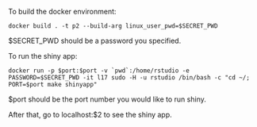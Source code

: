 
To build the docker environment:

    docker build . -t p2 --build-arg linux_user_pwd=$SECRET_PWD

$SECRET_PWD should be a password you specified.

To run the shiny app:

    docker run -p $port:$port -v `pwd`:/home/rstudio -e PASSWORD=$SECRET_PWD -it l17 sudo -H -u rstudio /bin/bash -c "cd ~/; PORT=$port make shinyapp"
    
$port should be the port number you would like to run shiny.

After that, go to localhost:$2 to see the shiny app.

